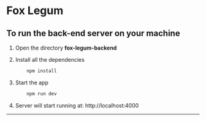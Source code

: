 # Fox Legum

## To run the back-end server on your machine
1. Open the directory **fox-legum-backend**

1. Install all the dependencies

    ```bash
        npm install
    ```
2.  Start the app
    ```bash
        npm run dev
    ```
3.  Server will start running at: http://localhost:4000



* * *